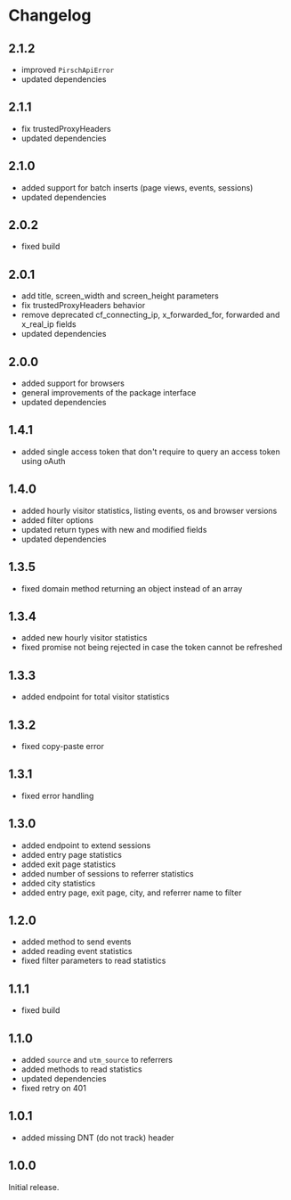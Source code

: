 # Changelog

## 2.1.2

* improved `PirschApiError`
* updated dependencies

## 2.1.1

* fix trustedProxyHeaders
* updated dependencies

## 2.1.0

* added support for batch inserts (page views, events, sessions)
* updated dependencies

## 2.0.2

* fixed build

## 2.0.1

* add title, screen_width and screen_height parameters
* fix trustedProxyHeaders behavior
* remove deprecated cf_connecting_ip, x_forwarded_for, forwarded and x_real_ip fields
* updated dependencies

## 2.0.0

* added support for browsers
* general improvements of the package interface
* updated dependencies

## 1.4.1

* added single access token that don't require to query an access token using oAuth

## 1.4.0

* added hourly visitor statistics, listing events, os and browser versions
* added filter options
* updated return types with new and modified fields
* updated dependencies

## 1.3.5

* fixed domain method returning an object instead of an array

## 1.3.4

* added new hourly visitor statistics
* fixed promise not being rejected in case the token cannot be refreshed

## 1.3.3

* added endpoint for total visitor statistics

## 1.3.2

* fixed copy-paste error

## 1.3.1

* fixed error handling

## 1.3.0

* added endpoint to extend sessions
* added entry page statistics
* added exit page statistics
* added number of sessions to referrer statistics
* added city statistics
* added entry page, exit page, city, and referrer name to filter

## 1.2.0

* added method to send events
* added reading event statistics
* fixed filter parameters to read statistics

## 1.1.1

* fixed build

## 1.1.0

* added `source` and `utm_source` to referrers
* added methods to read statistics
* updated dependencies
* fixed retry on 401

## 1.0.1

* added missing DNT (do not track) header

## 1.0.0

Initial release.
